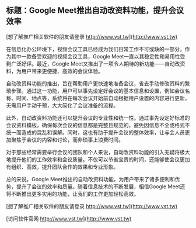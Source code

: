 ## **标题：Google Meet推出自动改资料功能，提升会议效率**

[想了解推广相关软件的朋友请登录 http://www.vst.tw](http://www.vst.tw)

在信息化办公环境下，视频会议工具已经成为我们日常工作不可或缺的一部分。作为其中一款备受欢迎的视频会议工具，Google Meet一直以其稳定性和易用性受到广泛好评。最近，Google Meet又推出了一项令人期待的新功能——自动改资料，为用户带来更便捷、高效的会议体验。

自动改资料功能的推出，旨在帮助用户更快速地准备会议，省去手动修改资料的繁琐步骤。通过这一功能，用户可以事先设定好会议的基本信息和设置，例如会议名称、时间、地点等，系统将在每次会议开始前自动根据用户设置的内容进行更新，无需用户手动干预，大大简化了会议准备的流程。

此外，自动改资料功能还可以提升会议的专业性和统一性。通过事先设定好标准的会议资料模板，确保每次会议的信息都是完整且规范的，避免因信息不全或格式不统一而造成的混乱和误解。同时，这也有助于提升会议的整体效率，让与会人员更加聚焦于会议的内容和讨论，而非琐事上浪费时间。

对于那些经常需要举行会议的团队和个人来说，自动改资料功能的引入无疑将极大地提升他们的工作效率和会议质量。不仅可以节省宝贵的时间，还能够使会议更加有组织、高效，提升团队合作的效果和专业形象。

总的来说，Google Meet推出的自动改资料功能，为用户带来了诸多便利和优势，提升了会议的效率和质量。随着信息技术的不断发展，相信Google Meet还将不断推出更多实用的功能，让我们的工作更加轻松高效。

[想了解推广相关软件的朋友请登录 http://www.vst.tw](http://www.vst.tw)


[访问软件官网 http://www.vst.tw](http://www.vst.tw)
